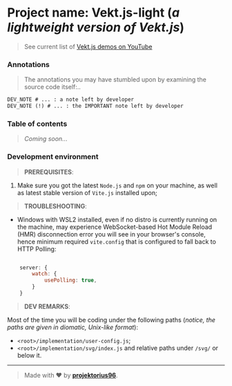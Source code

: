# Project name: **Vekt.js-light** (_a lightweight version of **Vekt.js**_)

> See current list of [Vekt.js demos on YouTube](https://www.youtube.com/playlist?list=PL7JUsQnnxGCu1aze5meX8gP_K50ZcM9kC)

### Annotations

> The annotations you may have stumbled upon by examining the source code itself:..

```diff
DEV_NOTE # ... : a note left by developer
DEV_NOTE (!) # ... : the IMPORTANT note left by developer
```

### Table of contents

> _Coming soon..._

### Development environment

> **PREREQUISITES**:

1) Make sure you got the latest `Node.js` and `npm` on your machine, as well as latest stable version of `Vite.js` installed upon;

> **TROUBLESHOOTING**:

- Windows with WSL2 installed, even if no distro is currently running on the machine, may experience WebSocket-based Hot Module Reload (HMR) disconnection error you will see in your browser's console, hence minimum required `vite.config` that is configured to fall back to HTTP Polling:

```js

    server: {
        watch: {
            usePolling: true,
        }
    }

```

> **DEV REMARKS**:

Most of the time you will be coding under the following paths (_notice, the paths are given in diomatic, Unix-like format_):

- `<root>/implementation/user-config.js`;
- `<root>/implementation/svg/index.js` and relative paths under `/svg/` or below it.

---

> Made with ♥ by [**projektorius96**](https://github.com/projektorius96).